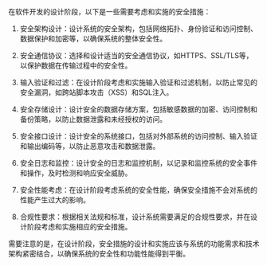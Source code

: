 在软件开发的设计阶段，以下是一些需要考虑和实施的安全措施：

1. 安全架构设计：设计系统的安全架构，包括网络拓扑、身份验证和访问控制、数据保护和加密等，以确保系统的整体安全性。

2. 安全通信协议：选择和设计适当的安全通信协议，如HTTPS、SSL/TLS等，以保护数据在传输过程中的安全性。

3. 输入验证和过滤：在设计阶段考虑和实施输入验证和过滤机制，以防止常见的安全漏洞，如跨站脚本攻击（XSS）和SQL注入。

4. 安全存储设计：设计安全的数据存储方案，包括敏感数据的加密、访问控制和备份策略，以防止数据泄露和未经授权的访问。

5. 安全接口设计：设计安全的系统接口，包括对外部系统的访问控制、输入验证和输出编码等，以防止恶意攻击和数据泄露。

6. 安全日志和监控：设计安全的日志和监控机制，以记录和监控系统的安全事件和操作，及时检测和响应安全威胁。

7. 安全性能考虑：在设计阶段考虑系统的安全性能，确保安全措施不会对系统的性能产生过大的影响。

8. 合规性要求：根据相关法规和标准，设计系统需要满足的合规性要求，并在设计阶段考虑和实施相应的安全措施。

需要注意的是，在设计阶段，安全措施的设计和实施应该与系统的功能需求和技术架构紧密结合，以确保系统的安全性和功能性能得到平衡。